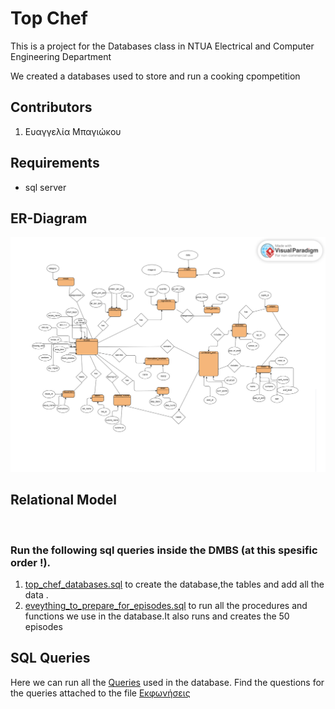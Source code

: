 # Top Chef 
This is a project for the Databases class in NTUA Electrical and Computer Engineering Department

We created a databases used to store and run a cooking cpompetition

## Contributors
1. Ευαγγελία Μπαγιώκου

## Requirements
- sql server

## ER-Diagram
![](https://github.com/evaggeliampagiokou/topchef/blob/main/ER_DIAGRAM.png)
## Relational Model
![]()

### Run the following sql queries inside the DMBS (at this spesific order !).
1. [top_chef_databases.sql](top_chef_databases.sql) to create the database,the tables and add all the data .
2. [eveything_to_prepare_for_episodes.sql](eveything_to_prepare_for_episodes.sql) to run all the procedures and functions we use in the database.It also runs and creates the 50 episodes

## SQL Queries
Here we can run all the [Queries](queeries.sql) used in the database.
Find the questions for the queries attached to the file [Εκφωνήσεις](εκφώνηση.pdf)
